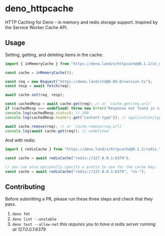 # deno_httpcache

HTTP Caching for Deno - in memory and redis storage support. Inspired by the
Service Worker Cache API.

## Usage

Setting, getting, and deleting items in the cache:

```ts
import { inMemoryCache } from "https://deno.land/x/httpcache@0.1.2/in_memory.ts";

const cache = inMemoryCache(5);

const req = new Request("https://deno.land/std@0.89.0/version.ts");
const resp = await fetch(req);

await cache.set(req, resp);

const cachedResp = await cache.get(req); // or `cache.get(req.url)`
if (cachedResp === undefined) throw new Error("Response not found in cache");
console.log(cachedResp.status); // 200
console.log(cachedResp.headers.get("content-type")); // application/typescript; charset=utf-8

await cache.remove(req); // or `cache.remove(req.url)`
console.log(await cache.get(req)); // undefined
```

And with redis:

```ts
import { redisCache } from "https://deno.land/x/httpcache@0.1.2/redis.ts";

const cache = await redisCache("redis://127.0.0.1:6379");

// you can also optionally specify a prefix to use for the cache key:
const cache = await redisCache("redis://127.0.0.1:6379", "v1-");
```

## Contributing

Before submitting a PR, please run these three steps and check that they pass.

1. `deno fmt`
2. `deno lint --unstable`
3. `deno test --allow-net` _this requires you to have a redis server running at
   127.0.0.1:6379_
